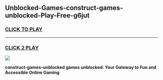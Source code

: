 
## Unblocked-Games-construct-games-unblocked-Play-Free-g6jut
<h3>
<a href="https://premium76.site?title=construct-games-unblocked&ref=15A">CLICK TO PLAY</a></h3>
<hr>

<h3>
<a href="https://premium76.site?title=construct-games-unblocked&ref=15A">CLICK 2 PLAY</a>
  
</h3>

<a href="https://premium76.site?title=construct-games-unblocked&ref=15A"><img src="https://clearcache.store/games.png"></a>


**construct-games-unblocked games unblocked: Your Gateway to Fun and Accessible Online Gaming**
